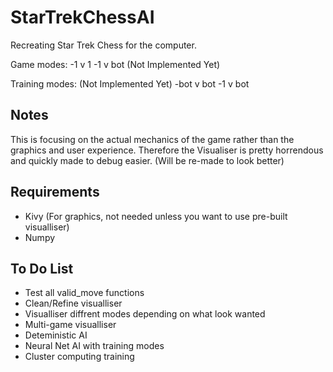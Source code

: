 # StarTrekChessAI
Recreating Star Trek Chess for the computer.

Game modes:
-1 v 1
-1 v bot (Not Implemented Yet)

Training modes: (Not Implemented Yet)
-bot v bot
-1 v bot

## Notes
This is focusing on the actual mechanics of the game rather than the graphics and user experience.
Therefore the Visualiser is pretty horrendous and quickly made to debug easier. (Will be re-made to look better)

## Requirements
- Kivy (For graphics, not needed unless you want to use pre-built visualliser)
- Numpy


## To Do List
- Test all valid_move functions
- Clean/Refine visualliser
- Visualliser diffrent modes depending on what look wanted
- Multi-game visualliser
- Deteministic AI
- Neural Net AI with training modes
- Cluster computing training